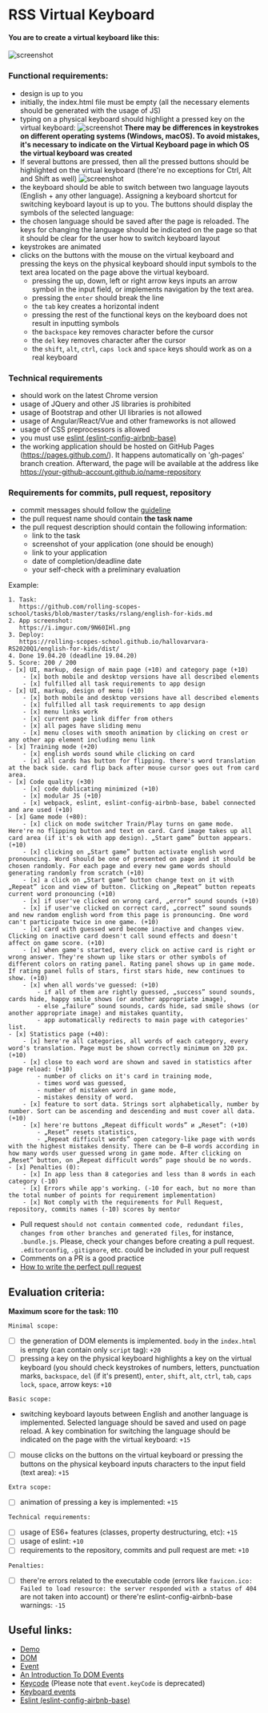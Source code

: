 # RSS Virtual Keyboard

#### You are to create a virtual keyboard like this:
![screenshot](images/virtual-keyboard.png)

### Functional requirements:
- design is up to you
- initially, the index.html file must be empty (all the necessary elements should be generated with the usage of JS)
- typing on a physical keyboard should highlight a pressed key on the virtual keyboard:
  ![screenshot](images/virtual-keyboard-1.png)
  **There may be differences in keystrokes on different operating systems (Windows, macOS). To avoid mistakes, it's necessary to indicate on the Virtual Keyboard page in which OS the virtual keyboard was created**
- If several buttons are pressed, then all the pressed buttons should be highlighted on the virtual keyboard (there're no exceptions for Ctrl, Alt and Shift as well)
  ![screenshot](images/virtual-keyboard-2.png)
- the keyboard should be able to switch between two language layouts (English + any other language). Assigning a keyboard shortcut for switching keyboard layout is up to you. The buttons should display the symbols of the selected language:
- the chosen language should be saved after the page is reloaded. The keys for changing the language should be indicated on the page so that it should be clear for the user how to switch keyboard layout
- keystrokes are animated
- clicks on the buttons with the mouse on the virtual keyboard and pressing the keys on the physical keyboard should input symbols to the text area located on the page above the virtual keyboard.
    - pressing the up, down, left or right arrow keys inputs an arrow symbol in the input field, or implements navigation by the text area.
    - pressing the `enter` should break the line
    - the `tab` key creates a horizontal indent
    - pressing the rest of the functional keys on the keyboard does not result in inputting symbols
    - the `backspace` key removes character before the cursor
    - the `del` key removes character after the cursor
    - the `shift`, `alt`, `ctrl`, `caps lock` and `space` keys should work as on a real keyboard

### Technical requirements
- should work on the latest Chrome version
- usage of JQuery and other JS libraries is prohibited
- usage of Bootstrap and other UI libraries is not allowed
- usage of Angular/React/Vue and other frameworks is not allowed
- usage of CSS preprocessors is allowed
- you must use [eslint (eslint-config-airbnb-base)](https://eslint.org/)
- the working application should be hosted on GitHub Pages (https://pages.github.com/). It happens automatically on 'gh-pages' branch creation. Afterward, the page will be available at the address like https://your-github-account.github.io/name-repository

### Requirements for commits, pull request, repository
- commit messages should follow the [guideline](https://www.conventionalcommits.org/en)
- the pull request name should contain **the task name**
- the pull request description should contain the following information:
    - link to the task
    - screenshot of your application (one should be enough)
    - link to your application
    - date of completion/deadline date
    - your self-check with a preliminary evaluation

Example:

```
1. Task:
   https://github.com/rolling-scopes-school/tasks/blob/master/tasks/rslang/english-for-kids.md
2. App screenshot:
   https://i.imgur.com/9N60IHl.png
3. Deploy:  
   https://rolling-scopes-school.github.io/hallovarvara-RS2020Q1/english-for-kids/dist/
4. Done 19.04.20 (deadline 19.04.20)
5. Score: 200 / 200
- [x] UI, markup, design of main page (+10) and category page (+10)
    - [x] both mobile and desktop versions have all described elements
    - [x] fulfilled all task requirements to app design
- [x] UI, markup, design of menu (+10)
    - [x] both mobile and desktop versions have all described elements
    - [x] fulfilled all task requirements to app design
    - [x] menu links work
    - [x] current page link differ from others
    - [x] all pages have sliding menu
    - [x] menu closes with smooth animation by clicking on crest or any other app element including menu link
- [x] Training mode (+20)
    - [x] english words sound while clicking on card
    - [x] all cards has button for flipping. there's word translation at the back side. card flip back after mouse cursor goes out from card area.
- [x] Code quality (+30)
    - [x] code dublicating minimized (+10)
    - [x] modular JS (+10)
    - [x] webpack, eslint, eslint-config-airbnb-base, babel connected and are used (+10)
- [x] Game mode (+80):
    - [x] click on mode switcher Train/Play turns on game mode. Here're no flipping button and text on card. Card image takes up all card area (if it's ok with app design). „Start game” button appears. (+10)
    - [x] clicking on „Start game” button activate english word pronouncing. Word should be one of presented on page and it should be chosen randomly. For each page and every new game words should generating randomly from scratch (+10)
    - [x] a click on „Start game” button change text on it with „Repeat” icon and view of button. Clicking on „Repeat” button repeats current word pronouncing (+10)
    - [x] if user've clicked on wrong card, „error” sound sounds (+10)
    - [x] if user've clicked on correct card, „correct” sound sounds and new random english word from this page is pronouncing. One word can't participate twice in one game. (+10)
    - [x] card with guessed word become inactive and changes view. Clicking on inactive card doesn't call sound effects and doesn't affect on game score. (+10)
    - [x] when game's started, every click on active card is right or wrong answer. They're shown up like stars or other symbols of different colors on rating panel. Rating panel shows up in game mode. If rating panel fulls of stars, first stars hide, new continues to show. (+10)
    - [x] when all words've guessed: (+10)
        - if all of them are rightly guessed, „success” sound sounds, cards hide, happy smile shows (or another appropriate image),
        - else „failure” sound sounds, cards hide, sad smile shows (or another appropriate image) and mistakes quantity,
        - app automatically redirects to main page with categories' list.
- [x] Statistics page (+40):
    - [x] here're all categories, all words of each category, every word's translation. Page must be shown correctly minimum on 320 px. (+10)
    - [x] close to each word are shown and saved in statistics after page reload: (+10)
        - number of clicks on it's card in training mode,
        - times word was guessed,
        - number of mistaken word in game mode,
        - mistakes density of word.
    - [x] feature to sort data. Strings sort alphabetically, number by number. Sort can be ascending and descending and must cover all data. (+10)
    - [x] here're buttons „Repeat difficult words” и „Reset”: (+10)
        - „Reset” resets statistics,
        - „Repeat difficult words” open category-like page with words with the highest mistakes density. There can be 0–8 words according in how many words user guessed wrong in game mode. After clicking on „Reset” button, on „Repeat difficult words” page should be no words.
- [x] Penalties (0):
    - [x] In app less than 8 categories and less than 8 words in each category (-10)
    - [x] Errors while app's working. (-10 for each, but no more than the total number of points for requirement implementation)
    - [x] Not comply with the requirements for Pull Request, repository, commits names (-10) scores by mentor
```

- Pull request `should not contain commented code, redundant files, changes from other branches and generated files`, for instance, `.bundle.js`. Please, check your changes before creating a pull request. `.editorconfig`, `.gitignore`, etc. could be included in your pull request
- Comments on a PR is a good practice
- [How to write the perfect pull request](https://github.com/blog/1943-how-to-write-the-perfect-pull-request)

## Evaluation criteria:
**Maximum score for the task: 110**

`Minimal scope:`
- [ ] the generation of DOM elements is implemented. `body` in the `index.html` is empty (can contain only `script` tag): `+20`
- [ ] pressing a key on the physical keyboard highlights a key on the virtual keyboard (you should check keystrokes of numbers, letters, punctuation marks, `backspace`, `del` (if it's present), `enter`, `shift`, `alt`, `ctrl`, `tab`, `caps lock`, `space`, arrow keys: `+10`

`Basic scope:`
- switching keyboard layouts between English and another language is implemented. Selected language should be saved and used on page reload. A key combination for switching the language should be indicated on the page with the virtual keyboard: `+15`
- [ ] mouse clicks on the buttons on the virtual keyboard or pressing the buttons on the physical keyboard inputs characters to the input field (text area): `+15`

`Extra scope:`
- [ ] animation of pressing a key is implemented: `+15`

`Technical requirements:`
- [ ] usage of ES6+ features (classes, property destructuring, etc): `+15`
- [ ] usage of eslint: `+10`
- [ ] requirements to the repository, commits and pull request are met: `+10`

`Penalties:`
- [ ] there're errors related to the executable code (errors like `favicon.ico: Failed to load resource: the server responded with a status of 404` are not taken into account) or there're eslint-config-airbnb-base warnings: `-15`

## Useful links:

- [Demo](https://wonderful-swartz-d8b98d.netlify.com/)
- [DOM](http://learn.javascript.info/document)
- [Event](http://learn.javascript.info/event-details)
- [An Introduction To DOM Events](https://www.smashingmagazine.com/2013/11/an-introduction-to-dom-events/)
- [Keycode](https://keycode.info) (Please note that `event.keyCode` is deprecated)
- [Keyboard events](https://learn.javascript.info/keyboard-events)
- [Eslint (eslint-config-airbnb-base)](https://eslint.org/)
